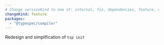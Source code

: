 ```yaml
---
# Change versionKind to one of: internal, fix, dependencies, feature, deprecation, breaking
changeKind: feature
packages:
  - "@typespec/compiler"
---
```


Redesign and simplification of `tsp init`
